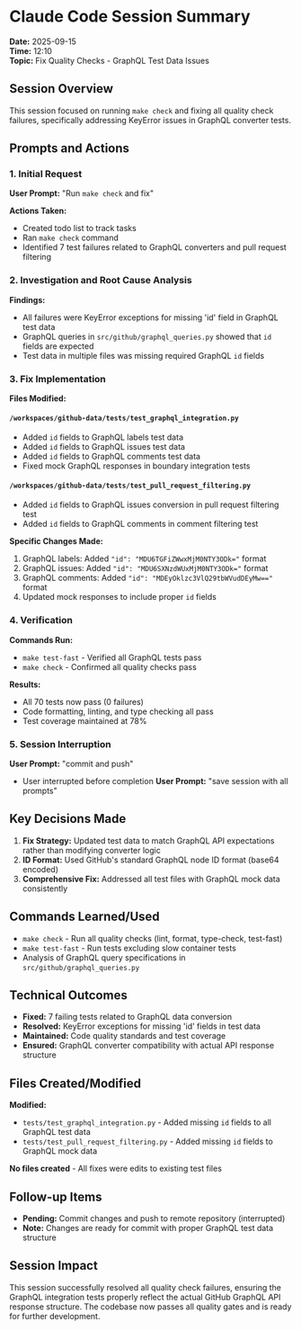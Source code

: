 # Claude Code Session Summary

**Date:** 2025-09-15  
**Time:** 12:10  
**Topic:** Fix Quality Checks - GraphQL Test Data Issues

## Session Overview

This session focused on running `make check` and fixing all quality check failures, specifically addressing KeyError issues in GraphQL converter tests.

## Prompts and Actions

### 1. Initial Request
**User Prompt:** "Run `make check` and fix"

**Actions Taken:**
- Created todo list to track tasks
- Ran `make check` command
- Identified 7 test failures related to GraphQL converters and pull request filtering

### 2. Investigation and Root Cause Analysis
**Findings:**
- All failures were KeyError exceptions for missing 'id' field in GraphQL test data
- GraphQL queries in `src/github/graphql_queries.py` showed that `id` fields are expected
- Test data in multiple files was missing required GraphQL `id` fields

### 3. Fix Implementation
**Files Modified:**

#### `/workspaces/github-data/tests/test_graphql_integration.py`
- Added `id` fields to GraphQL labels test data
- Added `id` fields to GraphQL issues test data  
- Added `id` fields to GraphQL comments test data
- Fixed mock GraphQL responses in boundary integration tests

#### `/workspaces/github-data/tests/test_pull_request_filtering.py`
- Added `id` fields to GraphQL issues conversion in pull request filtering test
- Added `id` fields to GraphQL comments in comment filtering test

**Specific Changes Made:**
1. GraphQL labels: Added `"id": "MDU6TGFiZWwxMjM0NTY3ODk="` format
2. GraphQL issues: Added `"id": "MDU6SXNzdWUxMjM0NTY3ODk="` format  
3. GraphQL comments: Added `"id": "MDEyOklzc3VlQ29tbWVudDEyMw=="` format
4. Updated mock responses to include proper `id` fields

### 4. Verification
**Commands Run:**
- `make test-fast` - Verified all GraphQL tests pass
- `make check` - Confirmed all quality checks pass

**Results:**
- All 70 tests now pass (0 failures)
- Code formatting, linting, and type checking all pass
- Test coverage maintained at 78%

### 5. Session Interruption
**User Prompt:** "commit and push"
- User interrupted before completion
**User Prompt:** "save session with all prompts"

## Key Decisions Made

1. **Fix Strategy:** Updated test data to match GraphQL API expectations rather than modifying converter logic
2. **ID Format:** Used GitHub's standard GraphQL node ID format (base64 encoded)
3. **Comprehensive Fix:** Addressed all test files with GraphQL mock data consistently

## Commands Learned/Used

- `make check` - Run all quality checks (lint, format, type-check, test-fast)
- `make test-fast` - Run tests excluding slow container tests
- Analysis of GraphQL query specifications in `src/github/graphql_queries.py`

## Technical Outcomes

- **Fixed:** 7 failing tests related to GraphQL data conversion
- **Resolved:** KeyError exceptions for missing 'id' fields in test data
- **Maintained:** Code quality standards and test coverage
- **Ensured:** GraphQL converter compatibility with actual API response structure

## Files Created/Modified

**Modified:**
- `tests/test_graphql_integration.py` - Added missing `id` fields to all GraphQL test data
- `tests/test_pull_request_filtering.py` - Added missing `id` fields to GraphQL mock data

**No files created** - All fixes were edits to existing test files

## Follow-up Items

- **Pending:** Commit changes and push to remote repository (interrupted)
- **Note:** Changes are ready for commit with proper GraphQL test data structure

## Session Impact

This session successfully resolved all quality check failures, ensuring the GraphQL integration tests properly reflect the actual GitHub GraphQL API response structure. The codebase now passes all quality gates and is ready for further development.